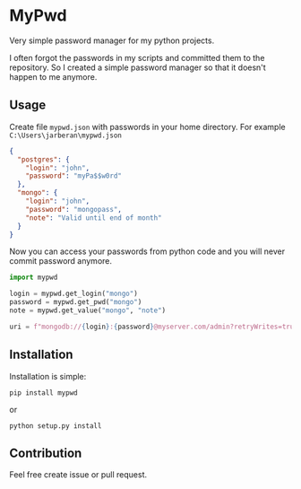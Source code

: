 # MyPwd

Very simple password manager for my python projects.

I often forgot the passwords in my scripts and committed them to the repository. So I created a simple password manager so that it doesn't happen to me anymore.

## Usage

Create file `mypwd.json` with passwords in your home directory. For example `C:\Users\jarberan\mypwd.json`

```json
{
  "postgres": {
    "login": "john",
    "password": "myPa$$w0rd"
  },
  "mongo": {
    "login": "john",
    "password": "mongopass",
    "note": "Valid until end of month"
  }
}
```

Now you can access your passwords from python code and you will never commit password anymore.

```python
import mypwd

login = mypwd.get_login("mongo")
password = mypwd.get_pwd("mongo")
note = mypwd.get_value("mongo", "note")

uri = f"mongodb://{login}:{password}@myserver.com/admin?retryWrites=true&w=majority"
```

## Installation

Installation is simple:

```
pip install mypwd
```

or

```
python setup.py install
```

## Contribution

Feel free create issue or pull request.
